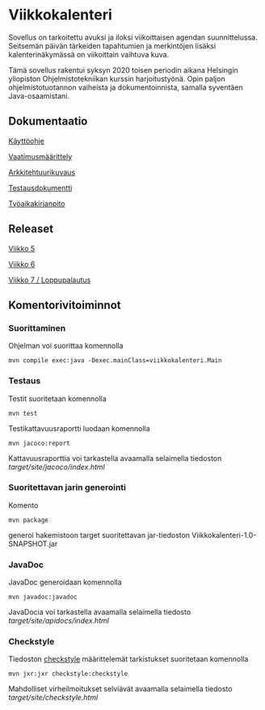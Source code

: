 # Viikkokalenteri
Sovellus on tarkoitettu avuksi ja iloksi viikoittaisen agendan suunnittelussa. Seitsemän päivän tärkeiden tapahtumien ja merkintöjen lisäksi kalenterinäkymässä on viikoittain vaihtuva kuva.

Tämä sovellus rakentui syksyn 2020 toisen periodin aikana Helsingin yliopiston Ohjelmistotekniikan kurssin harjoitustyönä. Opin paljon ohjelmistotuotannon vaiheista ja dokumentoinnista, samalla syventäen Java-osaamistani.

## Dokumentaatio

[Käyttöohje](https://github.com/maariaw/ot-harjoitustyo/blob/main/dokumentaatio/kayttoohje.md)

[Vaatimusmäärittely](https://github.com/maariaw/ot-harjoitustyo/blob/main/dokumentaatio/vaatimusmaarittely.md)

[Arkkitehtuurikuvaus](https://github.com/maariaw/ot-harjoitustyo/blob/main/dokumentaatio/arkkitehtuuri.md)

[Testausdokumentti](https://github.com/maariaw/ot-harjoitustyo/blob/main/dokumentaatio/testaus.md)

[Työaikakirjanpito](https://github.com/maariaw/ot-harjoitustyo/blob/main/dokumentaatio/tuntikirjanpito.md)

## Releaset

[Viikko 5](https://github.com/maariaw/ot-harjoitustyo/releases/tag/v1.0-viikko5)

[Viikko 6](https://github.com/maariaw/ot-harjoitustyo/releases/tag/v1.1-viikko6)

[Viikko 7 / Loppupalautus](https://github.com/maariaw/ot-harjoitustyo/releases/tag/v2.0-viikko7)

## Komentorivitoiminnot
### Suorittaminen
Ohjelman voi suorittaa komennolla

```
mvn compile exec:java -Dexec.mainClass=viikkokalenteri.Main
```

### Testaus
Testit suoritetaan komennolla

```
mvn test
```

Testikattavuusraportti luodaan komennolla

```
mvn jacoco:report
```

Kattavuusraporttia voi tarkastella avaamalla selaimella tiedoston *target/site/jacoco/index.html*

### Suoritettavan jarin generointi
Komento

```
mvn package
```

generoi hakemistoon target suoritettavan jar-tiedoston Viikkokalenteri-1.0-SNAPSHOT.jar

### JavaDoc
JavaDoc generoidaan komennolla

```
mvn javadoc:javadoc
```

JavaDocia voi tarkastella avaamalla selaimella tiedosto *target/site/apidocs/index.html*

### Checkstyle
Tiedoston [checkstyle](https://github.com/maariaw/ot-harjoitustyo/blob/main/Viikkokalenteri/checkstyle.xml) määrittelemät tarkistukset suoritetaan komennolla

```
mvn jxr:jxr checkstyle:checkstyle
```

Mahdolliset virheilmoitukset selviävät avaamalla selaimella tiedosto *target/site/checkstyle.html*
